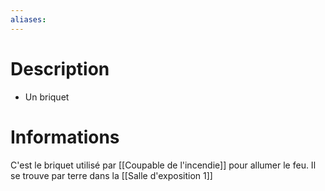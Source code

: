 ```yaml
---
aliases:
---
```

# Description
- Un briquet
# Informations
C'est le briquet utilisé par [[Coupable de l'incendie]] pour allumer le feu. Il se trouve par terre dans la [[Salle d'exposition 1]]